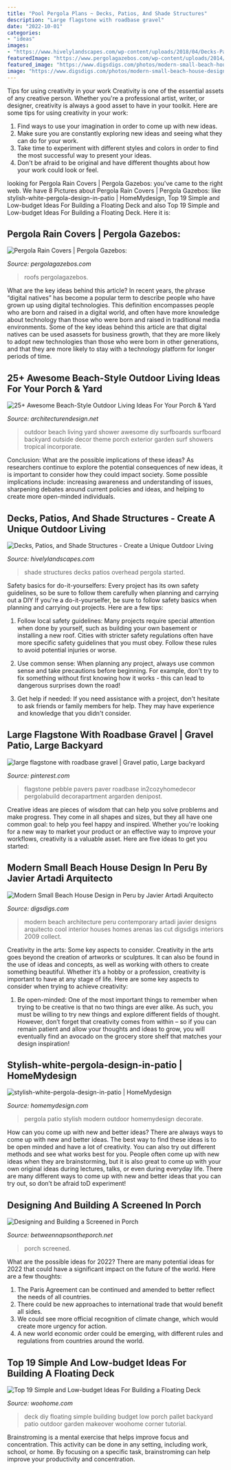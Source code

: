 ```yaml
---
title: "Pool Pergola Plans ~ Decks, Patios, And Shade Structures"
description: "Large flagstone with roadbase gravel"
date: "2022-10-01"
categories:
- "ideas"
images:
- "https://www.hivelylandscapes.com/wp-content/uploads/2018/04/Decks-Patios-Shade-Structures-16.jpg"
featuredImage: "https://www.pergolagazebos.com/wp-content/uploads/2014/08/Pergola-Rain-Covers-4.jpg"
featured_image: "https://www.digsdigs.com/photos/modern-small-beach-house-design-6.jpg"
image: "https://www.digsdigs.com/photos/modern-small-beach-house-design-6.jpg"
---
```



Tips for using creativity in your work
Creativity is one of the essential assets of any creative person. Whether you're a professional artist, writer, or designer, creativity is always a good asset to have in your toolkit. Here are some tips for using creativity in your work:
1. Find ways to use your imagination in order to come up with new ideas.
2. Make sure you are constantly exploring new ideas and seeing what they can do for your work.
3. Take time to experiment with different styles and colors in order to find the most successful way to present your ideas.
4. Don't be afraid to be original and have different thoughts about how your work could look or feel.

	

		
looking for Pergola Rain Covers | Pergola Gazebos: you've came to the right web. We have 8 Pictures about Pergola Rain Covers | Pergola Gazebos: like stylish-white-pergola-design-in-patio | HomeMydesign, Top 19 Simple and Low-budget Ideas For Building a Floating Deck and also Top 19 Simple and Low-budget Ideas For Building a Floating Deck. Here it is:
		
    
## Pergola Rain Covers | Pergola Gazebos:

<img loading=lazy src="https://www.pergolagazebos.com/wp-content/uploads/2014/08/Pergola-Rain-Covers-4.jpg" onerror="this.onerror=null;this.src='https://tse3.mm.bing.net/th?id=OIP.8BJNOnC2NgJyCcbICcbrcAHaHs&amp;pid=15.1';" alt="Pergola Rain Covers | Pergola Gazebos:">

_Source: pergolagazebos.com_

>roofs pergolagazebos. 

	

What are the key ideas behind this article?
In recent years, the phrase “digital natives” has become a popular term to describe people who have grown up using digital technologies. This definition encompasses people who are born and raised in a digital world, and often have more knowledge about technology than those who were born and raised in traditional media environments. Some of the key ideas behind this article are that digital natives can be used asassets for business growth, that they are more likely to adopt new technologies than those who were born in other generations, and that they are more likely to stay with a technology platform for longer periods of time.

    
## 25+ Awesome Beach-Style Outdoor Living Ideas For Your Porch &amp; Yard

<img loading=lazy src="http://cdn.architecturendesign.net/wp-content/uploads/2015/07/AD-Beach-Style-Outdoor-Living-Ideas-17.jpg" onerror="this.onerror=null;this.src='https://tse2.mm.bing.net/th?id=OIP.f4KXxdrTKzKC686p1PpgbAHaJ4&amp;pid=15.1';" alt="25+ Awesome Beach-Style Outdoor Living Ideas For Your Porch &amp; Yard">

_Source: architecturendesign.net_

>outdoor beach living yard shower awesome diy surfboards surfboard backyard outside decor theme porch exterior garden surf showers tropical incorporate. 

	

Conclusion: What are the possible implications of these ideas?
As researchers continue to explore the potential consequences of new ideas, it is important to consider how they could impact society. Some possible implications include: increasing awareness and understanding of issues, sharpening debates around current policies and ideas, and helping to create more open-minded individuals.

    
## Decks, Patios, And Shade Structures - Create A Unique Outdoor Living

<img loading=lazy src="https://www.hivelylandscapes.com/wp-content/uploads/2018/04/Decks-Patios-Shade-Structures-16.jpg" onerror="this.onerror=null;this.src='https://tse3.mm.bing.net/th?id=OIP.Ys4WbxhQlo_-pycwiOKHAAHaFj&amp;pid=15.1';" alt="Decks, Patios, and Shade Structures - Create a Unique Outdoor Living">

_Source: hivelylandscapes.com_

>shade structures decks patios overhead pergola started. 

	

Safety basics for do-it-yourselfers: Every project has its own safety guidelines, so be sure to follow them carefully when planning and carrying out a DIY
If you're a do-it-yourselfer, be sure to follow safety basics when planning and carrying out projects. Here are a few tips:
1. Follow local safety guidelines: Many projects require special attention when done by yourself, such as building your own basement or installing a new roof. Cities with stricter safety regulations often have more specific safety guidelines that you must obey. Follow these rules to avoid potential injuries or worse.

2. Use common sense: When planning any project, always use common sense and take precautions before beginning. For example, don't try to fix something without first knowing how it works - this can lead to dangerous surprises down the road!

3. Get help if needed: If you need assistance with a project, don't hesitate to ask friends or family members for help. They may have experience and knowledge that you didn't consider.

    
## Large Flagstone With Roadbase Gravel | Gravel Patio, Large Backyard

<img loading=lazy src="https://i.pinimg.com/736x/a6/fb/73/a6fb7334ddab60c6dc6c06de3caf7b51.jpg" onerror="this.onerror=null;this.src='https://tse4.mm.bing.net/th?id=OIP.7rYyGWc0gAMewWdZra1EgAHaFj&amp;pid=15.1';" alt="large flagstone with roadbase gravel | Gravel patio, Large backyard">

_Source: pinterest.com_

>flagstone pebble pavers paver roadbase in2cozyhomedecor pergolabuild decorapartment argarden denipost. 

	

Creative ideas are pieces of wisdom that can help you solve problems and make progress. They come in all shapes and sizes, but they all have one common goal: to help you feel happy and inspired. Whether you're looking for a new way to market your product or an effective way to improve your workflows, creativity is a valuable asset. Here are five ideas to get you started: 

    
## Modern Small Beach House Design In Peru By Javier Artadi Arquitecto

<img loading=lazy src="https://www.digsdigs.com/photos/modern-small-beach-house-design-6.jpg" onerror="this.onerror=null;this.src='https://tse4.mm.bing.net/th?id=OIP.q7GDzPZN_th3c99_z9-0VwHaLX&amp;pid=15.1';" alt="Modern Small Beach House Design in Peru by Javier Artadi Arquitecto">

_Source: digsdigs.com_

>modern beach architecture peru contemporary artadi javier designs arquitecto cool interior houses homes arenas las cut digsdigs interiors 2009 collect. 

	

Creativity in the arts: Some key aspects to consider.
Creativity in the arts goes beyond the creation of artworks or sculptures. It can also be found in the use of ideas and concepts, as well as working with others to create something beautiful. Whether it’s a hobby or a profession, creativity is important to have at any stage of life. Here are some key aspects to consider when trying to achieve creativity: 
1) Be open-minded: One of the most important things to remember when trying to be creative is that no two things are ever alike. As such, you must be willing to try new things and explore different fields of thought. However, don’t forget that creativity comes from within – so if you can remain patient and allow your thoughts and ideas to grow, you will eventually find an avocado on the grocery store shelf that matches your design inspiration!

    
## Stylish-white-pergola-design-in-patio | HomeMydesign

<img loading=lazy src="https://homemydesign.com/wp-content/uploads/2018/05/stylish-white-pergola-design-in-patio.jpg" onerror="this.onerror=null;this.src='https://tse4.mm.bing.net/th?id=OIP.jS80HmIvN0SRyHCga-MaYwHaLH&amp;pid=15.1';" alt="stylish-white-pergola-design-in-patio | HomeMydesign">

_Source: homemydesign.com_

>pergola patio stylish modern outdoor homemydesign decorate. 

	

How can you come up with new and better ideas?
There are always ways to come up with new and better ideas. The best way to find these ideas is to be open minded and have a lot of creativity. You can also try out different methods and see what works best for you. People often come up with new ideas when they are brainstorming, but it is also great to come up with your own original ideas during lectures, talks, or even during everyday life. There are many different ways to come up with new and better ideas that you can try out, so don’t be afraid toD experiment!

    
## Designing And Building A Screened In Porch

<img loading=lazy src="https://betweennapsontheporch.net/wp-content/uploads/blogger/_x908CSKJhI4/ShiW4tDsf8I/AAAAAAAAHnA/6jb87UKbelE/s1600/Additional%2B015.JPG" onerror="this.onerror=null;this.src='https://tse1.mm.bing.net/th?id=OIP.WiQpFVPJxr2zKI8qB659mwHaFj&amp;pid=15.1';" alt="Designing and Building a Screened in Porch">

_Source: betweennapsontheporch.net_

>porch screened. 

	

What are the possible ideas for 2022?
There are many potential ideas for 2022 that could have a significant impact on the future of the world. Here are a few thoughts: 
1. The Paris Agreement can be continued and amended to better reflect the needs of all countries. 
2. There could be new approaches to international trade that would benefit all sides. 
3. We could see more official recognition of climate change, which would create more urgency for action. 
4. A new world economic order could be emerging, with different rules and regulations from countries around the world. 

    
## Top 19 Simple And Low-budget Ideas For Building A Floating Deck

<img loading=lazy src="http://www.woohome.com/wp-content/uploads/2016/04/DIY-Floating-Deck-Woohome-7.jpg" onerror="this.onerror=null;this.src='https://tse1.mm.bing.net/th?id=OIP.UcxVyss2_6qDcS_tTpfBFgHaQD&amp;pid=15.1';" alt="Top 19 Simple and Low-budget Ideas For Building a Floating Deck">

_Source: woohome.com_

>deck diy floating simple building budget low porch pallet backyard patio outdoor garden makeover woohome corner tutorial. 

	

Brainstroming is a mental exercise that helps improve focus and concentration. This activity can be done in any setting, including work, school, or home. By focusing on a specific task, brainstroming can help improve your productivity and concentration.

